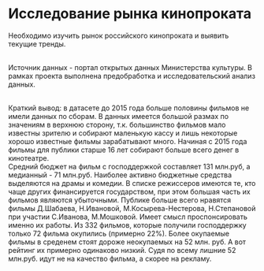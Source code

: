 # Исследование рынка кинопроката
Необходимо изучить рынок российского кинопроката и выявить текущие тренды.

<br>Источник данных - портал открытых данных Министерства культуры. В рамках проекта выполнена предобработка и исследовательский анализ данных.

<br>Краткий вывод: в датасете до 2015 года больше половины фильмов не имели данных по сборам. В данных имеется большой размах по значениям в верхнюю сторону, т.к. большинство фильмов мало известны зрителю и собирают маленькую кассу и лишь некоторые хорошо известные фильмы зарабатывают много. Начиная с 2015 года фильмы для публики старше 16 лет собирают больше всего денег в кинотеатре.
<br>Средний бюджет на фильм с господдержкой составляет 131 млн.руб, а медианный - 71 млн.руб. Наиболее активно бюджетные средства выделяются на драмы и комедии. В списке режиссеров имеются те, кто чаще других финансируется государством, при этом большая часть их фильмов являются убыточными. Публике больше всего нравятся фильмы Д.Шабаева, Н.Ивановой, М.Косырева-Нестерова, Н.Степановой при участии С.Иванова, М.Мошковой. Имеет смысл проспонсировать именно их работы. Из 332 фильмов, которые получили господдержку только 72 фильма окупились (примерно 22%). Более окупаемые фильмы в среденем стоят дороже неокупаемых на 52 млн. руб. А вот рейтинг их примерно одинаково низкий. Судя по всему лишние 52 млн.руб. идут не на качество фильма, а скорее на рекламу.
